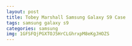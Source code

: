 ```yaml
---
layout: post
title: Tobey Marshall Samsung Galaxy S9 Case
tags: samsung galaxy s9
categories: samsung
img: 1GFSFQjPGXTOJ5HrCLGhrxpM8eKgJHOZS
---
```

